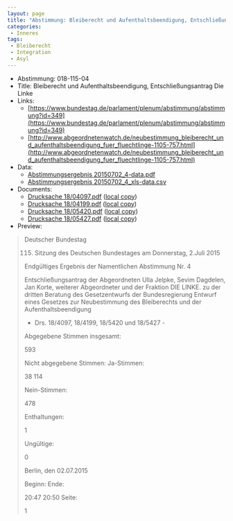 ```yaml
---
layout: page
title: "Abstimmung: Bleiberecht und Aufenthaltsbeendigung, Entschließungsantrag Die Linke"
categories:
 - Inneres
tags:
 - Bleiberecht
 - Integration
 - Asyl
---
```


* Abstimmung: 018-115-04
* Title: Bleiberecht und Aufenthaltsbeendigung, Entschließungsantrag Die Linke
* Links: 
    * [https://www.bundestag.de/parlament/plenum/abstimmung/abstimmung?id=349](https://www.bundestag.de/parlament/plenum/abstimmung/abstimmung?id=349)
    * [http://www.abgeordnetenwatch.de/neubestimmung_bleiberecht_und_aufenthaltsbeendigung_fuer_fluechtlinge-1105-757.html](http://www.abgeordnetenwatch.de/neubestimmung_bleiberecht_und_aufenthaltsbeendigung_fuer_fluechtlinge-1105-757.html)
* Data: 
    * [Abstimmungsergebnis 20150702_4-data.pdf](/res/abstimmungsliste/20150702_4-data.pdf)
    * [Abstimmungsergebnis 20150702_4_xls-data.csv](/res/abstimmungsliste/analyses/20150702_4_xls-data.csv)
* Documents: 
    * [Drucksache 18/04097.pdf](http://dip21.bundestag.de/dip21/btd/18/040/1804097.pdf) ([local copy](/res/abstimmungsdaten/018-115-04/1804097.pdf))
    * [Drucksache 18/04199.pdf](http://dip21.bundestag.de/dip21/btd/18/041/1804199.pdf) ([local copy](/res/abstimmungsdaten/018-115-04/1804199.pdf))
    * [Drucksache 18/05420.pdf](http://dip21.bundestag.de/dip21/btd/18/054/1805420.pdf) ([local copy](/res/abstimmungsdaten/018-115-04/1805420.pdf))
    * [Drucksache 18/05427.pdf](http://dip21.bundestag.de/dip21/btd/18/054/1805427.pdf) ([local copy](/res/abstimmungsdaten/018-115-04/1805427.pdf))
* Preview: 
> Deutscher Bundestag
> 
> 115. Sitzung des Deutschen Bundestages
> am Donnerstag, 2.Juli 2015
> 
> Endgültiges Ergebnis der Namentlichen Abstimmung Nr. 4
> 
> Entschließungsantrag der Abgeordneten Ulla Jelpke, Sevim Dagdelen, Jan Korte, weiterer
> Abgeordneter und der Fraktion DIE LINKE.
> zu der dritten Beratung des Gesetzentwurfs der Bundesregierung
> Entwurf eines Gesetzes zur Neubestimmung des Bleiberechts und der
> Aufenthaltsbeendigung
> - Drs. 18/4097, 18/4199, 18/5420 und 18/5427 -
> 
> Abgegebene Stimmen insgesamt:
> 
> 593
> 
> Nicht abgegebene Stimmen:
> Ja-Stimmen:
> 
> 38
> 114
> 
> Nein-Stimmen:
> 
> 478
> 
> Enthaltungen:
> 
> 1
> 
> Ungültige:
> 
> 0
> 
> Berlin, den 02.07.2015
> 
> Beginn:
> Ende:
> 
> 20:47
> 20:50
> Seite:
> 
> 1
> 
> 
